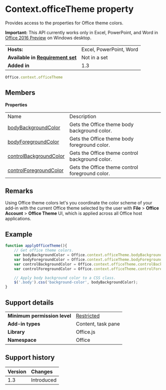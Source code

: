 
# Context.officeTheme property
Provides access to the properties for Office theme colors.

 **Important:** This API currently works only in Excel, PowerPoint, and Word in [Office 2016 Preview](https://products.office.com/en-us/office-2016-preview) on Windows desktop.


|||
|:-----|:-----|
|**Hosts:**|Excel, PowerPoint, Word|
|**Available in [Requirement set](../../docs/overview/specify-office-hosts-and-api-requirements.md)**|Not in a set|
|**Added in**|1.3|



```js
Office.context.officeTheme
```


## Members


**Properties**

|||
|:-----|:-----|
|Name|Description|
|[bodyBackgroundColor ](../../reference/shared/office.context.bodybackgroundcolor.md)|Gets the Office theme body background color.|
|[bodyForegroundColor](../../reference/shared/office.context.bodyforegroundcolor.md)|Gets the Office theme body foreground color.|
|[controlBackgroundColor](../../reference/shared/office.context.controlbackgroundcolor.md)|Gets the Office theme control background color.|
|[controlForegroundColor](../../reference/shared/office.context.controlforegroundcolor.md)|Gets the Office theme control foreground color.|

## Remarks

Using Office theme colors let's you coordinate the color scheme of your add-in with the current Office theme selected by the user with  **File** > **Office Account** > **Office Theme** UI, which is applied across all Office host applications. 


## Example


```js
function applyOfficeTheme(){
    // Get office theme colors.
    var bodyBackgroundColor = Office.context.officeTheme.bodyBackgroundColor;
    var bodyForegroundColor = Office.context.officeTheme.bodyForegroundColor;
    var controlBackgroundColor = Office.context.officeTheme.controlBackgroundColor
    var controlForegroundColor = Office.context.officeTheme.controlForegroundColor;

    // Apply body background color to a CSS class.
    $('.body').css('background-color', bodyBackgroundColor);
}
```


## Support details



|||
|:-----|:-----|
|**Minimum permission level**|[Restricted](../../docs/develop/requesting-permissions-for-api-use-in-content-and-task-pane-add-ins.md)|
|**Add-in types**|Content, task pane|
|**Library**|Office.js|
|**Namespace**|Office|

## Support history


|**Version**|**Changes**|
|:-----|:-----|
|1.3|Introduced|
